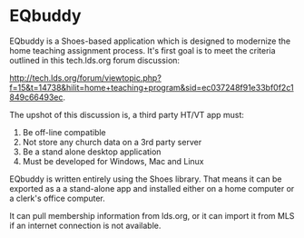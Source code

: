 EQbuddy
=======

EQbuddy is a Shoes-based application which is designed to modernize the home teaching assignment process. It's first goal is to meet the criteria outlined in this tech.lds.org forum discussion:

http://tech.lds.org/forum/viewtopic.php?f=15&t=14738&hilit=home+teaching+program&sid=ec037248f91e33bf0f2c1849c66493ec.

The upshot of this discussion is, a third party HT/VT app must:

1. Be off-line compatible
2. Not store any church data on a 3rd party server
3. Be a stand alone desktop application
4. Must be developed for Windows, Mac and Linux

EQbuddy is written entirely using the Shoes library. That means it can be exported as a a stand-alone app and installed either on a home computer or a clerk's office computer.

It can pull membership information from lds.org, or it can import it from MLS if an internet connection is not available.
